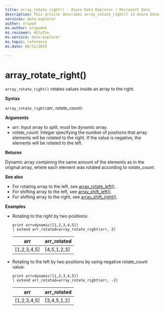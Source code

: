 ```yaml
---
title: array_rotate_right() - Azure Data Explorer | Microsoft Docs
description: This article describes array_rotate_right() in Azure Data Explorer.
services: data-explorer
author: orspod
ms.author: orspodek
ms.reviewer: mblythe
ms.service: data-explorer
ms.topic: reference
ms.date: 08/11/2019

---
```

# array_rotate_right()

`array_rotate_right()` rotates values inside an array to the right.

**Syntax**

`array_rotate_right(`*arr*, *rotate_count*`)`

**Arguments**

* *arr*: Input array to split, must be dynamic array.
* *rotate_count*: Integer specifying the number of positions that array elements will be rotated to the right. If the value is negative, the elements will be rotated to the left.

**Returns**

Dynamic array containing the same amount of the elements as in the original array, where each element was rotated according to *rotate_count*.

**See also**

* For rotating array to the left, see [array_rotate_left()](array_rotate_leftfunction.md).
* For shifting array to the left, see [array_shift_left()](array_shift_leftfunction.md).
* For shifting array to the right, see [array_shift_right()](array_shift_rightfunction.md).

**Examples**

* Rotating to the right by two positions:

    ```kusto
    print arr=dynamic([1,2,3,4,5]) 
    | extend arr_rotated=array_rotate_right(arr, 2)
    ```
    
    |arr|arr_rotated|
    |---|---|
    |[1,2,3,4,5]|[4,5,1,2,3]|

* Rotating to the left by two positions by using negative rotate_count value:

    ```kusto
    print arr=dynamic([1,2,3,4,5]) 
    | extend arr_rotated=array_rotate_right(arr, -2)
    ```
    
    |arr|arr_rotated|
    |---|---|
    |[1,2,3,4,5]|[3,4,5,1,2]|